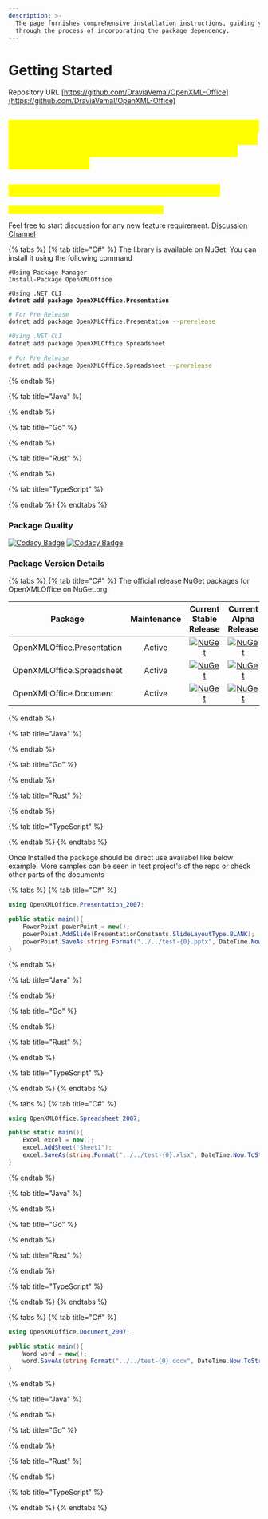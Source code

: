 ```yaml
---
description: >-
  The page furnishes comprehensive installation instructions, guiding you
  through the process of incorporating the package dependency.
---
```


# Getting Started

Repository URL [https://github.com/DraviaVemal/OpenXML-Office](https://github.com/DraviaVemal/OpenXML-Office)

## <mark style="color:yellow;">Version v4.x is rewrite on current package in rust along with cross language support. Very much in active development in all areas including this documentation.</mark>

## <mark style="color:yellow;">Version v2.x will be the stable build code.</mark>

<mark style="color:yellow;">Bugfix in v2.x will br priority till v4.x is released</mark>



Feel free to start discussion for any new feature requirement. [Discussion Channel](https://github.com/DraviaVemal/OpenXMLOffice/discussions)

{% tabs %}
{% tab title="C#" %}
The library is available on NuGet. You can install it using the following command

```shell
#Using Package Manager
Install-Package OpenXMLOffice
```

<pre class="language-shell"><code class="lang-shell">#Using .NET CLI
<strong>dotnet add package OpenXMLOffice.Presentation
</strong></code></pre>

```bash
# For Pre Release
dotnet add package OpenXMLOffice.Presentation --prerelease
```

```bash
#Using .NET CLI
dotnet add package OpenXMLOffice.Spreadsheet
```

```bash
# For Pre Release
dotnet add package OpenXMLOffice.Spreadsheet --prerelease
```
{% endtab %}

{% tab title="Java" %}

{% endtab %}

{% tab title="Go" %}

{% endtab %}

{% tab title="Rust" %}

{% endtab %}

{% tab title="TypeScript" %}

{% endtab %}
{% endtabs %}

### Package Quality

[![Codacy Badge](https://app.codacy.com/project/badge/Grade/5b420a599805426ab8a990a1a741247a)](https://app.codacy.com/gh/DraviaVemal/OpenXML-Office/dashboard?utm_source=gh\&utm_medium=referral\&utm_content=\&utm_campaign=Badge_grade) [![Codacy Badge](https://app.codacy.com/project/badge/Coverage/5b420a599805426ab8a990a1a741247a)](https://app.codacy.com/gh/DraviaVemal/OpenXML-Office/dashboard?utm_source=gh\&utm_medium=referral\&utm_content=\&utm_campaign=Badge_coverage)

### Package Version Details

{% tabs %}
{% tab title="C#" %}
The official release NuGet packages for OpenXMLOffice on NuGet.org:

<table><thead><tr><th width="264">Package</th><th width="117" align="center">Maintenance</th><th width="145" align="center">Current Stable Release</th><th align="center">Current Alpha Release</th></tr></thead><tbody><tr><td>OpenXMLOffice.Presentation</td><td align="center">Active</td><td align="center"><a href="https://www.nuget.org/packages/OpenXMLOffice.Presentation"><img src="https://img.shields.io/nuget/v/OpenXMLOffice.Presentation.svg" alt="NuGet"></a></td><td align="center"><a href="https://www.nuget.org/packages/OpenXMLOffice.Presentation"><img src="https://img.shields.io/nuget/vpre/OpenXMLOffice.Presentation.svg" alt="NuGet"></a></td></tr><tr><td>OpenXMLOffice.Spreadsheet</td><td align="center">Active</td><td align="center"><a href="https://www.nuget.org/packages/OpenXMLOffice.Presentation"><img src="https://img.shields.io/nuget/v/OpenXMLOffice.Spreadsheet.svg" alt="NuGet"></a></td><td align="center"><a href="https://www.nuget.org/packages/OpenXMLOffice.Presentation"><img src="https://img.shields.io/nuget/vpre/OpenXMLOffice.Spreadsheet.svg" alt="NuGet"></a></td></tr><tr><td>OpenXMLOffice.Document</td><td align="center">Active</td><td align="center"><a href="https://www.nuget.org/packages/OpenXMLOffice.Document"><img src="https://img.shields.io/nuget/v/OpenXMLOffice.Document.svg" alt="NuGet"></a></td><td align="center"><a href="https://www.nuget.org/packages/OpenXMLOffice.Document"><img src="https://img.shields.io/nuget/vpre/OpenXMLOffice.Document.svg" alt="NuGet"></a></td></tr></tbody></table>
{% endtab %}

{% tab title="Java" %}

{% endtab %}

{% tab title="Go" %}

{% endtab %}

{% tab title="Rust" %}

{% endtab %}

{% tab title="TypeScript" %}

{% endtab %}
{% endtabs %}

Once Installed the package should be direct use availabel like below example. More samples can be seen in test project's of the repo or check other parts of the documents

{% tabs %}
{% tab title="C#" %}
```csharp
using OpenXMLOffice.Presentation_2007;

public static main(){
    PowerPoint powerPoint = new();
    powerPoint.AddSlide(PresentationConstants.SlideLayoutType.BLANK);
    powerPoint.SaveAs(string.Format("../../test-{0}.pptx", DateTime.Now.ToString("yyyy-MM-dd-HH-mm-ss")));
}
```
{% endtab %}

{% tab title="Java" %}

{% endtab %}

{% tab title="Go" %}

{% endtab %}

{% tab title="Rust" %}

{% endtab %}

{% tab title="TypeScript" %}

{% endtab %}
{% endtabs %}

{% tabs %}
{% tab title="C#" %}
```csharp
using OpenXMLOffice.Spreadsheet_2007;

public static main(){
    Excel excel = new();
    excel.AddSheet("Sheet1");
    excel.SaveAs(string.Format("../../test-{0}.xlsx", DateTime.Now.ToString("yyyy-MM-dd-HH-mm-ss")));
}
```
{% endtab %}

{% tab title="Java" %}

{% endtab %}

{% tab title="Go" %}

{% endtab %}

{% tab title="Rust" %}

{% endtab %}

{% tab title="TypeScript" %}

{% endtab %}
{% endtabs %}

{% tabs %}
{% tab title="C#" %}
```csharp
using OpenXMLOffice.Document_2007;

public static main(){
    Word word = new();
    word.SaveAs(string.Format("../../test-{0}.docx", DateTime.Now.ToString("yyyy-MM-dd-HH-mm-ss")));
}
```
{% endtab %}

{% tab title="Java" %}

{% endtab %}

{% tab title="Go" %}

{% endtab %}

{% tab title="Rust" %}

{% endtab %}

{% tab title="TypeScript" %}

{% endtab %}
{% endtabs %}

